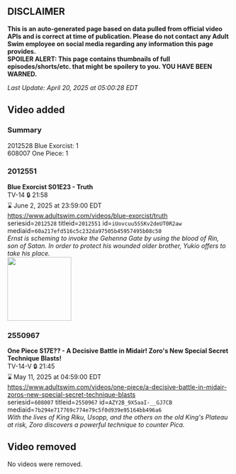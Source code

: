 ## DISCLAIMER
**This is an auto-generated page based on data pulled from official video APIs and is correct at time of publication. Please do not contact any Adult Swim employee on social media regarding any information this page provides.**  
**SPOILER ALERT: This page contains thumbnails of full episodes/shorts/etc. that might be spoilery to you. YOU HAVE BEEN WARNED.**  

_Last Update: April 20, 2025 at 05:00:28 EDT_
## Video added
### Summary
2012528 Blue Exorcist: 1  
608007 One Piece: 1  
### 2012551
**Blue Exorcist S01E23 - Truth**  
TV-14 🔒 21:58  
⌛ June 2, 2025 at 23:59:00 EDT  
https://www.adultswim.com/videos/blue-exorcist/truth  
seriesid=`2012528` titleid=`2012551` id=`iUovcuu5SSKv2deUT0R2aw` mediaid=`60a217efd516c5c232da97505b45957495b08c50`  
_Ernst is scheming to invoke the Gehenna Gate by using the blood of Rin, son of Satan. In order to protect his wounded older brother, Yukio offers to take his place._  
<a href="https://i.cdn.turner.com/adultswim/big/video/truth/blueexorcist_cc_23_dup-201406260909547161-08.jpg"><img src="https://i.cdn.turner.com/adultswim/big/video/truth/blueexorcist_cc_23_dup-201406260909547161-08.jpg" height="144px" /></a>
### 2550967
**One Piece S17E?? - A Decisive Battle in Midair! Zoro's New Special Secret Technique Blasts!**  
TV-14-V 🔒 21:45  
⌛ May 11, 2025 at 04:59:00 EDT  
https://www.adultswim.com/videos/one-piece/a-decisive-battle-in-midair-zoros-new-special-secret-technique-blasts  
seriesid=`608007` titleid=`2550967` id=`AZY2B_9X5aaI-__GJ7CB` mediaid=`7b294e717769c774e79c5f0d939e95164bb496a6`  
_With the lives of King Riku, Usopp, and the others on the old King's Plateau at risk, Zoro discovers a powerful technique to counter Pica._  
## Video removed
No videos were removed.  
